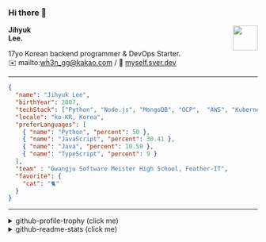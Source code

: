 ### Hi there 👋
<a href="https://litt.ly/wh3nilvyou">
<img src="https://github.githubassets.com/images/mona-loading-default.gif" width="50px" align="right">
</a>

**Jihyuk\
Lee.**

17yo Korean backend programmer & DevOps Starter.\
:envelope: mailto:wh3n_gg@kakao.com
/
:link: [myself.sver.dev](https://myself.sver.dev)

---

```json
{
  "name": "Jihyuk Lee",
  "birthYear": 2007,
  "techStack": ["Python", "Node.js", "MongoDB", "OCP",  "AWS", "Kubernetes"],
  "locale": "ko-KR, Korea",
  "preferLanguages": [
    { "name": "Python", "percent": 50 },
    { "name": "JavaScript", "percent": 30.41 },
    { "name": "Java", "percent": 10.59 },
    { "name": "TypeScript", "percent": 9 }
  ],
  "team" : "Gwangju Software Meister High School, Feather-IT",
  "favorite": {
    "cat": "🐈"
  }
}
```
---
<details>
  <summary>github-profile-trophy (click me)</summary>
  
![](https://github-profile-trophy.vercel.app/?username=sverdev&row=1&column=8&theme=nord)
  
</details>
<details>
  <summary>github-readme-stats (click me)</summary>
  
<!--START_SECTION:waka-->
![Code Time](http://img.shields.io/badge/Code%20Time-148%20hrs%2058%20mins-blue)

![Lines of code](https://img.shields.io/badge/%EC%A0%80%EB%8A%94%20%EC%97%AC%ED%83%9C%EA%B9%8C%EC%A7%80%20-136.6%20thousand%20%EC%A4%84%EC%9D%98%20%EC%BD%94%EB%93%9C%EB%A5%BC%20%EC%9E%91%EC%84%B1%ED%96%88%EC%96%B4%EC%9A%94.-blue)

**저는 저녁형 인간이에요. 🦉** 

```text
🌞 아침                     32 commits          ███░░░░░░░░░░░░░░░░░░░░░░   13.06 % 
🌆 낮　                     57 commits          ██████░░░░░░░░░░░░░░░░░░░   23.27 % 
🌃 저녁                     105 commits         ███████████░░░░░░░░░░░░░░   42.86 % 
🌙 밤　                     51 commits          █████░░░░░░░░░░░░░░░░░░░░   20.82 % 
```


📊 **저는 이번주를 이렇게 시간을 보냈어요.** 

```text
🕑︎ Timezone: Asia/Seoul

💬 프로그래밍 언어들: 
TypeScript               14 hrs 22 mins      █████████████████░░░░░░░░   69.71 % 
JavaScript               5 hrs 1 min         ██████░░░░░░░░░░░░░░░░░░░   24.39 % 
Python                   25 mins             █░░░░░░░░░░░░░░░░░░░░░░░░   02.08 % 
CSS                      24 mins             ░░░░░░░░░░░░░░░░░░░░░░░░░   01.99 % 
JSON                     11 mins             ░░░░░░░░░░░░░░░░░░░░░░░░░   00.90 % 

🔥 에디터들: 
VS Code                  20 hrs 37 mins      █████████████████████████   100.00 % 

💻 운영 체제들: 
Windows                  20 hrs 37 mins      █████████████████████████   100.00 % 
```


 Last Updated on 17/11/2023 18:38:57 UTC
<!--END_SECTION:waka-->

</details>

</div>

